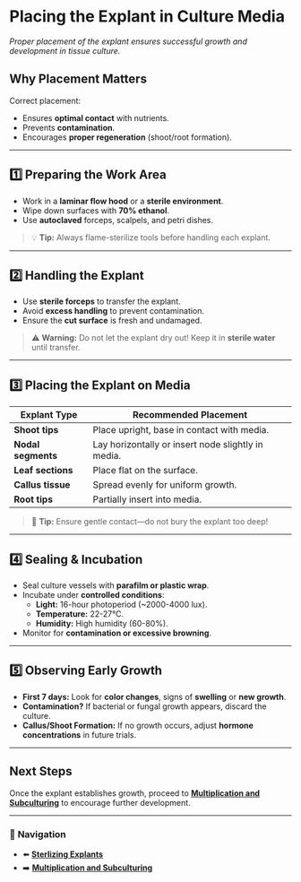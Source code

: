 # **Placing the Explant in Culture Media**
_Proper placement of the explant ensures successful growth and development in tissue culture._

## **Why Placement Matters**
Correct placement:
- Ensures **optimal contact** with nutrients.
- Prevents **contamination**.
- Encourages **proper regeneration** (shoot/root formation).

---

## **1️⃣ Preparing the Work Area**
- Work in a **laminar flow hood** or a **sterile environment**.
- Wipe down surfaces with **70% ethanol**.
- Use **autoclaved** forceps, scalpels, and petri dishes.

> 💡 **Tip:** Always flame-sterilize tools before handling each explant.

---

## **2️⃣ Handling the Explant**
- Use **sterile forceps** to transfer the explant.
- Avoid **excess handling** to prevent contamination.
- Ensure the **cut surface** is fresh and undamaged.

> ⚠ **Warning:** Do not let the explant dry out! Keep it in **sterile water** until transfer.

---

## **3️⃣ Placing the Explant on Media**
| **Explant Type** | **Recommended Placement** |
|------------------|--------------------------|
| **Shoot tips** | Place upright, base in contact with media. |
| **Nodal segments** | Lay horizontally or insert node slightly in media. |
| **Leaf sections** | Place flat on the surface. |
| **Callus tissue** | Spread evenly for uniform growth. |
| **Root tips** | Partially insert into media. |

> 🌱 **Tip:** Ensure gentle contact—do not bury the explant too deep!

---

## **4️⃣ Sealing & Incubation**
- Seal culture vessels with **parafilm or plastic wrap**.
- Incubate under **controlled conditions**:
  - **Light:** 16-hour photoperiod (~2000-4000 lux).
  - **Temperature:** 22-27°C.
  - **Humidity:** High humidity (60-80%).
- Monitor for **contamination or excessive browning**.

---

## **5️⃣ Observing Early Growth**
- **First 7 days:** Look for **color changes**, signs of **swelling** or **new growth**.
- **Contamination?** If bacterial or fungal growth appears, discard the culture.
- **Callus/Shoot Formation:** If no growth occurs, adjust **hormone concentrations** in future trials.

---

## **Next Steps**
Once the explant establishes growth, proceed to **[Multiplication and Subculturing](/pages/multiplication-and-subculturing.md)** to encourage further development.

---

### 🔗 **Navigation**
- ⬅️ **[Sterlizing Explants](/pages/sterilizing-explants.md)**
- ➡️ **[Multiplication and Subculturing](/pages/multiplication-and-subculturing.md)**
